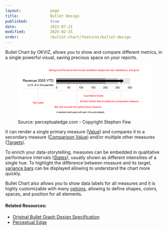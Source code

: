 ```yaml
---
layout:             page
title:              Bullet Design
published:          true
date:               2022-07-21
modified:           2025-02-25
order:              /bullet-chart/features/bullet-design
---
```

Bullet Chart by OKVIZ, allows you to show and compare different metrics, in a single powerful visual, saving precious space on your reports. 

 <figure>
    <img src="images/bullet-design.png" width="600">
    <figcaption>Source: perceptualedge.com - Copyright Stephen Few</figcaption>
</figure>

It can render a single primary measure ([Value](./../fields/value.md)) and compares it to a secondary measure ([Comparison Value](./../fields/comparison-value.md)) and/or multiple other measures ([Targets](./../fields/targets.md)).

To enrich your data-storytelling, measures can be embedded in qualitative performance intervals ([States](./../fields/states.md)), usually shown as different intensities of a single hue. 
To highlight the difference between measure and its target, [variance bars](./variances.md) can be displayed allowing to understand the chart more quickly.

Bullet Chart also allows you to show data labels for all measures and it is highly customizable with many [options](./../options/index.md), allowing to define shapes, colors, spaces, and position for all elements.

#### Related Resources:

- [Original Bullet Graph Design Specification](https://www.perceptualedge.com/articles/misc/Bullet_Graph_Design_Spec.pdf)
- [Perceptual Edge](https://www.perceptualedge.com/)
